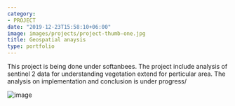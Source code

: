 ```yaml
---
category:
- PROJECT
date: "2019-12-23T15:58:10+06:00"
image: images/projects/project-thumb-one.jpg
title: Geospatial anaysis
type: portfolio
---
```


This project is being done under softanbees.
The project include analysis of sentinel 2 data for understanding vegetation extend for perticular area. The analysis on implementation and conclusion is under progress/

![image](/images/projects/s1.jpg)
